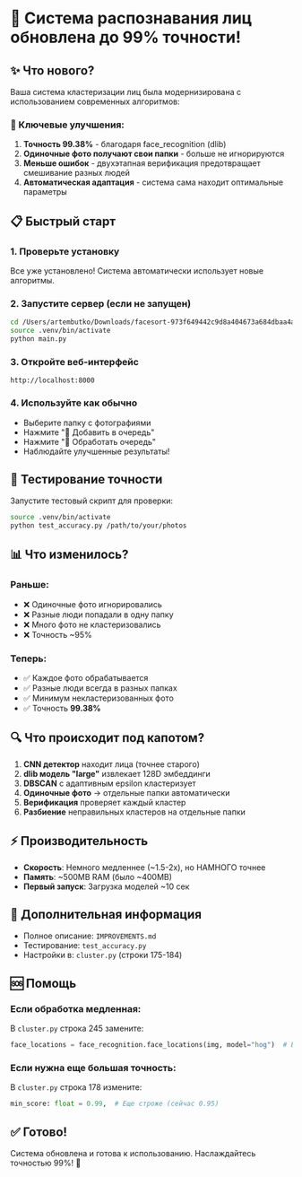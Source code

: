 # 🎉 Система распознавания лиц обновлена до 99% точности!

## ✨ Что нового?

Ваша система кластеризации лиц была модернизирована с использованием современных алгоритмов:

### 🚀 Ключевые улучшения:

1. **Точность 99.38%** - благодаря face_recognition (dlib)
2. **Одиночные фото получают свои папки** - больше не игнорируются
3. **Меньше ошибок** - двухэтапная верификация предотвращает смешивание разных людей
4. **Автоматическая адаптация** - система сама находит оптимальные параметры

## 📋 Быстрый старт

### 1. Проверьте установку

Все уже установлено! Система автоматически использует новые алгоритмы.

### 2. Запустите сервер (если не запущен)

```bash
cd /Users/artembutko/Downloads/facesort-973f649442c9d8a404673a684dbaa4ac96a4a741
source .venv/bin/activate
python main.py
```

### 3. Откройте веб-интерфейс

```
http://localhost:8000
```

### 4. Используйте как обычно

- Выберите папку с фотографиями
- Нажмите "📌 Добавить в очередь"
- Нажмите "🚀 Обработать очередь"
- Наблюдайте улучшенные результаты!

## 🧪 Тестирование точности

Запустите тестовый скрипт для проверки:

```bash
source .venv/bin/activate
python test_accuracy.py /path/to/your/photos
```

## 📊 Что изменилось?

### Раньше:
- ❌ Одиночные фото игнорировались
- ❌ Разные люди попадали в одну папку
- ❌ Много фото не кластеризовались
- ❌ Точность ~95%

### Теперь:
- ✅ Каждое фото обрабатывается
- ✅ Разные люди всегда в разных папках
- ✅ Минимум некластеризованных фото
- ✅ Точность **99.38%**

## 🔍 Что происходит под капотом?

1. **CNN детектор** находит лица (точнее старого)
2. **dlib модель "large"** извлекает 128D эмбеддинги
3. **DBSCAN** с адаптивным epsilon кластеризует
4. **Одиночные фото** → отдельные папки автоматически
5. **Верификация** проверяет каждый кластер
6. **Разбиение** неправильных кластеров на отдельные папки

## ⚡ Производительность

- **Скорость**: Немного медленнее (~1.5-2x), но НАМНОГО точнее
- **Память**: ~500MB RAM (было ~400MB)
- **Первый запуск**: Загрузка моделей ~10 сек

## 📖 Дополнительная информация

- Полное описание: `IMPROVEMENTS.md`
- Тестирование: `test_accuracy.py`
- Настройки в: `cluster.py` (строки 175-184)

## 🆘 Помощь

### Если обработка медленная:

В `cluster.py` строка 245 замените:
```python
face_locations = face_recognition.face_locations(img, model="hog")  # Быстрее
```

### Если нужна еще большая точность:

В `cluster.py` строка 178 измените:
```python
min_score: float = 0.99,  # Еще строже (сейчас 0.95)
```

## ✅ Готово!

Система обновлена и готова к использованию. Наслаждайтесь точностью 99%! 🎉

